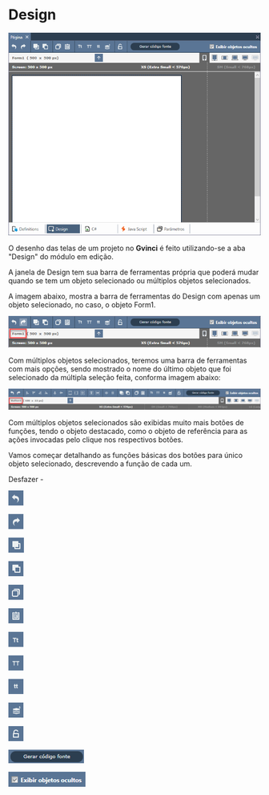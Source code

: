 # Design

![](../../../../.gitbook/assets/image%20%28129%29.png)

O desenho das telas de um projeto no **Gvinci** é feito utilizando-se a aba "Design" do módulo em edição. 

A janela de Design tem sua barra de ferramentas própria que poderá mudar quando se tem um objeto selecionado ou múltiplos objetos selecionados.

A imagem abaixo, mostra a barra de ferramentas do Design com apenas um objeto selecionado, no caso, o objeto Form1.

![Barra de ferramentas com apenas um objeto selecionado](../../../../.gitbook/assets/image%20%28123%29.png)

Com múltiplos objetos selecionados, teremos uma barra de ferramentas com mais opções, sendo mostrado o nome do último objeto que foi selecionado da múltipla seleção feita, conforma imagem abaixo:

![Barra de ferramentas com m&#xFA;ltiplos objetos selecionados](../../../../.gitbook/assets/image%20%28113%29.png)

Com múltiplos objetos selecionados são exibidas muito mais botões de funções, tendo o objeto destacado, como o objeto de referência para as ações invocadas pelo clique nos respectivos botões.

Vamos começar detalhando as funções básicas dos botões para único objeto selecionado, descrevendo a função de cada um.

Desfazer - 

![](../../../../.gitbook/assets/image%20%28121%29.png)

![](../../../../.gitbook/assets/image%20%28128%29.png)

![](../../../../.gitbook/assets/image%20%28137%29.png)

![](../../../../.gitbook/assets/image%20%28127%29.png)

![](../../../../.gitbook/assets/image%20%28133%29.png)

![](../../../../.gitbook/assets/image%20%28125%29.png)

![](../../../../.gitbook/assets/image%20%28116%29.png)

![](../../../../.gitbook/assets/image%20%28132%29.png)

![](../../../../.gitbook/assets/image%20%28119%29.png)

![](../../../../.gitbook/assets/image%20%28120%29.png)

![](../../../../.gitbook/assets/image%20%28135%29.png)

![](../../../../.gitbook/assets/image%20%28136%29.png)

![](../../../../.gitbook/assets/image%20%28131%29.png)

